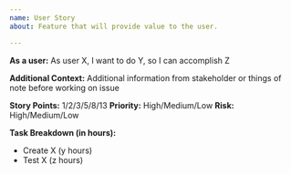 ```yaml
---
name: User Story
about: Feature that will provide value to the user.

---
```


**As a user:**
As user X, I want to do Y, so I can accomplish Z

**Additional Context:**
Additional information from stakeholder or things of note before working on issue

**Story Points:** 1/2/3/5/8/13
**Priority:** High/Medium/Low
**Risk:** High/Medium/Low 

**Task Breakdown (in hours):**
- Create X (y hours)
- Test X (z hours)

